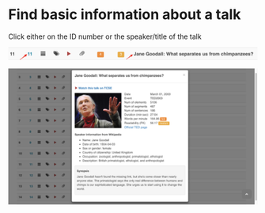 # Find basic information about a talk

Click either on the ID number or the speaker/title of the talk

![Where to click](images/01.png)

![Sample results](images/02.png)

